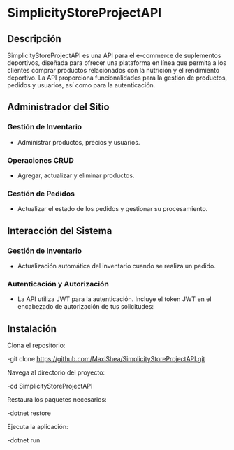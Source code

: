 # SimplicityStoreProjectAPI

## Descripción

SimplicityStoreProjectAPI es una API para el e-commerce de suplementos deportivos, diseñada para ofrecer una plataforma en línea que permita a los clientes comprar productos relacionados con la nutrición y el rendimiento deportivo. La API proporciona funcionalidades para la gestión de productos, pedidos y usuarios, así como para la autenticación.

## Administrador del Sitio

### Gestión de Inventario

- Administrar productos, precios y usuarios.

### Operaciones CRUD

- Agregar, actualizar y eliminar productos.

### Gestión de Pedidos

- Actualizar el estado de los pedidos y gestionar su procesamiento.

## Interacción del Sistema

### Gestión de Inventario

- Actualización automática del inventario cuando se realiza un pedido.

### Autenticación y Autorización

- La API utiliza JWT para la autenticación. Incluye el token JWT en el encabezado de autorización de tus solicitudes:

## Instalación

Clona el repositorio:

-git clone https://github.com/MaxiShea/SimplicityStoreProjectAPI.git

Navega al directorio del proyecto:

-cd SimplicityStoreProjectAPI

Restaura los paquetes necesarios:

-dotnet restore 

Ejecuta la aplicación:

-dotnet run
